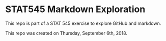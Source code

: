# STAT545 Markdown Exploration

This repo is part of a STAT 545 exercise to explore GitHub and markdown.

This repo was created on Thursday, September 6th, 2018.